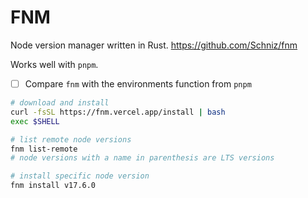 # FNM

Node version manager written in Rust. https://github.com/Schniz/fnm

Works well with `pnpm`.

- [ ] Compare `fnm` with the environments function from `pnpm`

```bash
# download and install
curl -fsSL https://fnm.vercel.app/install | bash
exec $SHELL

# list remote node versions
fnm list-remote
# node versions with a name in parenthesis are LTS versions

# install specific node version
fnm install v17.6.0
```
